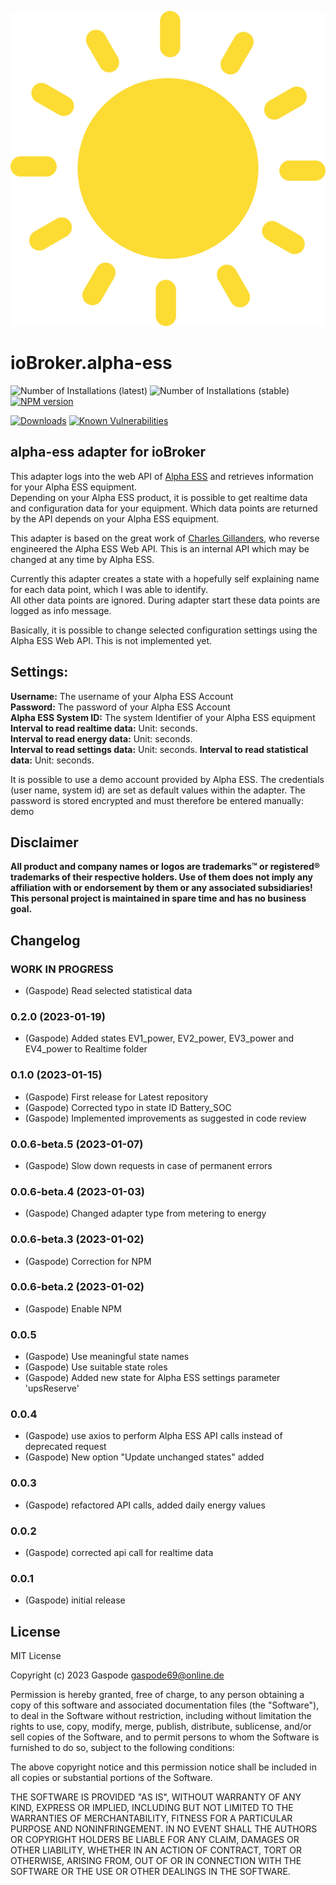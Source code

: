 ![Logo](admin/alpha-ess.png)
# ioBroker.alpha-ess

![Number of Installations (latest)](http://iobroker.live/badges/alpha-ess-installed.svg)
![Number of Installations (stable)](http://iobroker.live/badges/alpha-ess-stable.svg)
[![NPM version](http://img.shields.io/npm/v/iobroker.alpha-ess.svg)](https://www.npmjs.com/package/iobroker.alpha-ess)

[![Downloads](https://img.shields.io/npm/dm/iobroker.alpha-ess.svg)](https://www.npmjs.com/package/iobroker.alpha-ess)
[![Known Vulnerabilities](https://snyk.io/test/github/Gaspode69/ioBroker.alpha-ess/badge.svg)](https://snyk.io/test/github/Gaspode69/ioBroker.alpha-ess)

## alpha-ess adapter for ioBroker

This adapter logs into the web API of [Alpha ESS](https://www.alphaess.com/) and retrieves information for your Alpha ESS equipment.\
Depending on your Alpha ESS product, it is possible to get realtime data and configuration data for your equipment. Which data points are returned by the API depends on your Alpha ESS equipment.

This adapter is based on the great work of [Charles Gillanders](https://github.com/CharlesGillanders/alphaess), who reverse engineered the Alpha ESS Web API. This is an internal API which may be changed at any time by Alpha ESS.

Currently this adapter creates a state with a hopefully self explaining name for each data point, which I was able to identify.\
All other data points are ignored. During adapter start these data points are logged as info message.

Basically, it is possible to change selected configuration settings using the Alpha ESS Web API. This is not implemented yet.

## Settings:
**Username:** The username of your Alpha ESS Account\
**Password:** The password of your Alpha ESS Account\
**Alpha ESS System ID:** The system Identifier of your Alpha ESS equipment\
**Interval to read realtime data:** Unit: seconds.\
**Interval to read energy data:** Unit: seconds.\
**Interval to read settings data:** Unit: seconds.
**Interval to read statistical data:** Unit: seconds.

It is possible to use a demo account provided by Alpha ESS. The credentials (user name, system id) are set as default values within the adapter.
The password is stored encrypted and must therefore be entered manually: demo

## Disclaimer
**All product and company names or logos are trademarks™ or registered® trademarks of their respective holders. Use of them does not imply any affiliation with or endorsement by them or any associated subsidiaries! This personal project is maintained in spare time and has no business goal.**

## Changelog
### **WORK IN PROGRESS**
* (Gaspode) Read selected statistical data

### 0.2.0 (2023-01-19)
* (Gaspode) Added states EV1_power, EV2_power, EV3_power and EV4_power to Realtime folder

### 0.1.0 (2023-01-15)
* (Gaspode) First release for Latest repository
* (Gaspode) Corrected typo in state ID Battery_SOC
* (Gaspode) Implemented improvements as suggested in code review

### 0.0.6-beta.5 (2023-01-07)
* (Gaspode) Slow down requests in case of permanent errors

### 0.0.6-beta.4 (2023-01-03)
* (Gaspode) Changed adapter type from metering to energy

### 0.0.6-beta.3 (2023-01-02)
* (Gaspode) Correction for NPM

### 0.0.6-beta.2 (2023-01-02)
* (Gaspode) Enable NPM

### 0.0.5
* (Gaspode) Use meaningful state names
* (Gaspode) Use suitable state roles
* (Gaspode) Added new state for Alpha ESS settings parameter 'upsReserve'

### 0.0.4
* (Gaspode) use axios to perform Alpha ESS API calls instead of deprecated request
* (Gaspode) New option "Update unchanged states" added

### 0.0.3
* (Gaspode) refactored API calls, added daily energy values

### 0.0.2
* (Gaspode) corrected api call for realtime data

### 0.0.1
* (Gaspode) initial release

## License
MIT License

Copyright (c) 2023 Gaspode <gaspode69@online.de>

Permission is hereby granted, free of charge, to any person obtaining a copy
of this software and associated documentation files (the "Software"), to deal
in the Software without restriction, including without limitation the rights
to use, copy, modify, merge, publish, distribute, sublicense, and/or sell
copies of the Software, and to permit persons to whom the Software is
furnished to do so, subject to the following conditions:

The above copyright notice and this permission notice shall be included in all
copies or substantial portions of the Software.

THE SOFTWARE IS PROVIDED "AS IS", WITHOUT WARRANTY OF ANY KIND, EXPRESS OR
IMPLIED, INCLUDING BUT NOT LIMITED TO THE WARRANTIES OF MERCHANTABILITY,
FITNESS FOR A PARTICULAR PURPOSE AND NONINFRINGEMENT. IN NO EVENT SHALL THE
AUTHORS OR COPYRIGHT HOLDERS BE LIABLE FOR ANY CLAIM, DAMAGES OR OTHER
LIABILITY, WHETHER IN AN ACTION OF CONTRACT, TORT OR OTHERWISE, ARISING FROM,
OUT OF OR IN CONNECTION WITH THE SOFTWARE OR THE USE OR OTHER DEALINGS IN THE
SOFTWARE.